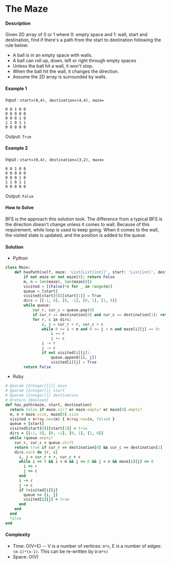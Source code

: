 # The Maze

#### Description

Given 2D array of 0 or 1 where 0: empty space and 1: wall,
start and destination, find if there's a path from the start to destination following the rule below:

- A ball is in an empty space with walls.
- A ball can roll up, down, left or right through empty spaces
- Unless the ball hit a wall, it won't stop.
- When the ball hit the wall, it changes the direction.
- Assume the 2D array is surrounded by walls.

#### Example 1
Input : `start=(0,4), destination=(4,4), maze=`

```
0 0 1 0 0
0 0 0 0 0
0 0 0 1 0
1 1 0 1 1
0 0 0 0 0
```

Output: `True`

#### Example 2
Input : `start=(0,4), destination=(3,2), maze=`

```
0 0 1 0 0
0 0 0 0 0
0 0 0 1 0
1 1 0 1 1
0 0 0 0 0
```

Output: `False`

#### How to Solve

BFS is the approach this solution took.
The difference from a typical BFS is the direction doesn't change unless it comes to wall. Because of this requirement, while loop is used to keep going. When it comes to the wall, the visited state is updated, and the position is added to the queue.

#### Solution
- Python

```python
class Maze:
    def hasPath(self, maze: 'List[List[int]]', start: 'List[int]', destination: 'List[int]') -> bool:
        if not maze or not maze[0]: return False
        m, n = len(maze), len(maze[0])
        visited = [[False]*n for _ in range(m)]
        queue = [start]
        visited[start[0]][start[1]] = True
        dirs = [[-1, 0], [0, -1], [0, 1], [1, 0]]
        while queue:
            cur_r, cur_c = queue.pop(0)
            if cur_r == destination[0] and cur_c == destination[1]: return True
            for r, c in dirs:
                i, j = cur_r + r, cur_c + c
                while 0 <= i < m and 0 <= j < n and maze[i][j] == 0:
                    i += r
                    j += c
                i -= r
                j -= c
                if not visited[i][j]:
                    queue.append([i, j])
                    visited[i][j] = True
        return False
```

- Ruby

```ruby
# @param {Integer[][]} maze
# @param {Integer[]} start
# @param {Integer[]} destination
# @return {Boolean}
def has_path(maze, start, destination)
  return false if maze.nil? or maze.empty? or maze[0].empty?
  m, n = maze.size, maze[0].size
  visited = Array.new(m) { Array.new(n, false) }
  queue = [start]
  visited[start[0]][start[1]] = true
  dirs = [[-1, 0], [0, -1], [0, 1], [1, 0]]
  while !queue.empty?
    cur_r, cur_c = queue.shift
    return true if cur_r == destination[0] && cur_c == destination[1]
    dirs.each do |r, c|
      i, j = cur_r + r, cur_c + c
      while i >= 0 && i < m && j >= 0 && j < n && maze[i][j] == 0
        i += r
        j += c
      end
      i -= r
      j -= c
      if !visited[i][j]
        queue << [i, j]
        visited[i][j] = true
      end
    end
  end
  false
end
```

#### Complexity
- Time: O(V+E) -- V is a number of vertices: `m*n`, E is a number of edges: `(m-1)*(n-1)`. This can be re-written by `O(m*n)`
- Space: O(V)